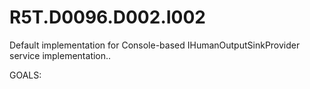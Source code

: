 # R5T.D0096.D002.I002
Default implementation for Console-based IHumanOutputSinkProvider service implementation..

GOALS:
